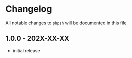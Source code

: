 # Changelog

All notable changes to `phpsh` will be documented in this file

## 1.0.0 - 202X-XX-XX

- initial release
